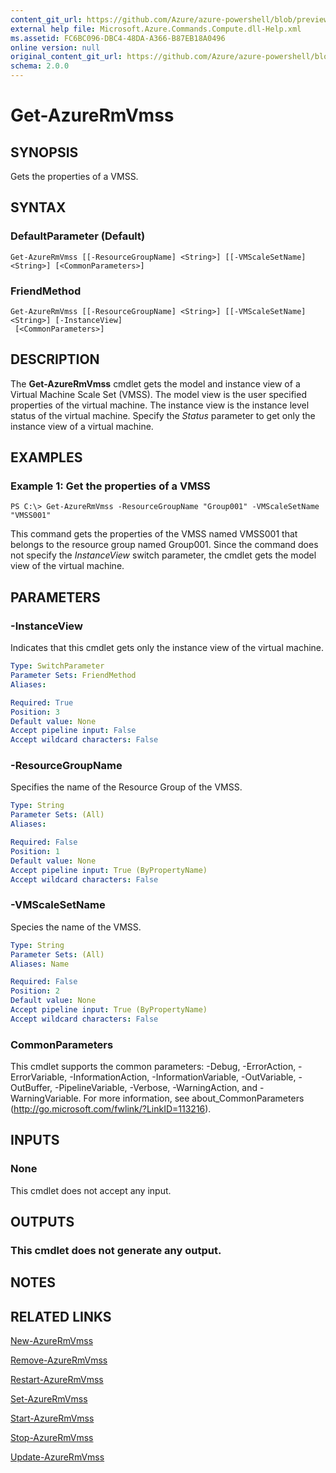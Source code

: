 ```yaml
---
content_git_url: https://github.com/Azure/azure-powershell/blob/preview/src/ResourceManager/Compute/Stack/Commands.Compute/help/Get-AzureRmVmss.md
external help file: Microsoft.Azure.Commands.Compute.dll-Help.xml
ms.assetid: FC6BC096-DBC4-48DA-A366-B87EB18A0496
online version: null
original_content_git_url: https://github.com/Azure/azure-powershell/blob/preview/src/ResourceManager/Compute/Stack/Commands.Compute/help/Get-AzureRmVmss.md
schema: 2.0.0
---
```


# Get-AzureRmVmss

## SYNOPSIS
Gets the properties of a VMSS.

## SYNTAX

### DefaultParameter (Default)
```
Get-AzureRmVmss [[-ResourceGroupName] <String>] [[-VMScaleSetName] <String>] [<CommonParameters>]
```

### FriendMethod
```
Get-AzureRmVmss [[-ResourceGroupName] <String>] [[-VMScaleSetName] <String>] [-InstanceView]
 [<CommonParameters>]
```

## DESCRIPTION
The **Get-AzureRmVmss** cmdlet gets the model and instance view of a Virtual Machine Scale Set (VMSS).
The model view is the user specified properties of the virtual machine.
The instance view is the instance level status of the virtual machine.
Specify the *Status* parameter to get only the instance view of a virtual machine.

## EXAMPLES

### Example 1: Get the properties of a VMSS
```
PS C:\> Get-AzureRmVmss -ResourceGroupName "Group001" -VMScaleSetName "VMSS001"
```

This command gets the properties of the VMSS named VMSS001 that belongs to the resource group named Group001.
Since the command does not specify the *InstanceView* switch parameter, the cmdlet gets the model view of the virtual machine.

## PARAMETERS

### -InstanceView
Indicates that this cmdlet gets only the instance view of the virtual machine.

```yaml
Type: SwitchParameter
Parameter Sets: FriendMethod
Aliases: 

Required: True
Position: 3
Default value: None
Accept pipeline input: False
Accept wildcard characters: False
```

### -ResourceGroupName
Specifies the name of the Resource Group of the VMSS.

```yaml
Type: String
Parameter Sets: (All)
Aliases: 

Required: False
Position: 1
Default value: None
Accept pipeline input: True (ByPropertyName)
Accept wildcard characters: False
```

### -VMScaleSetName
Species the name of the VMSS.

```yaml
Type: String
Parameter Sets: (All)
Aliases: Name

Required: False
Position: 2
Default value: None
Accept pipeline input: True (ByPropertyName)
Accept wildcard characters: False
```

### CommonParameters
This cmdlet supports the common parameters: -Debug, -ErrorAction, -ErrorVariable, -InformationAction, -InformationVariable, -OutVariable, -OutBuffer, -PipelineVariable, -Verbose, -WarningAction, and -WarningVariable. For more information, see about_CommonParameters (http://go.microsoft.com/fwlink/?LinkID=113216).

## INPUTS

### None
This cmdlet does not accept any input.

## OUTPUTS

### This cmdlet does not generate any output.

## NOTES

## RELATED LINKS

[New-AzureRmVmss](./New-AzureRmVmss.md)

[Remove-AzureRmVmss](./Remove-AzureRmVmss.md)

[Restart-AzureRmVmss](./Restart-AzureRmVmss.md)

[Set-AzureRmVmss](./Set-AzureRmVmss.md)

[Start-AzureRmVmss](./Start-AzureRmVmss.md)

[Stop-AzureRmVmss](./Stop-AzureRmVmss.md)

[Update-AzureRmVmss](./Update-AzureRmVmss.md)